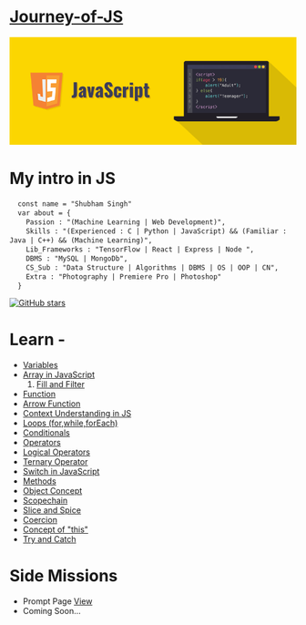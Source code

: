 # [Journey-of-JS](https://suubh.github.io/Journey-of-JS/)

![Javascript](https://github.com/suubh/Journey-of-JS/blob/master/Projects/javascript-illustration.png)


# My intro in JS
```
  const name = "Shubham Singh"
  var about = {
    Passion : "(Machine Learning | Web Development)",
    Skills : "(Experienced : C | Python | JavaScript) && (Familiar : Java | C++) && (Machine Learning)",
    Lib_Frameworks : "TensorFlow | React | Express | Node ",
    DBMS : "MySQL | MongoDb",
    CS_Sub : "Data Structure | Algorithms | DBMS | OS | OOP | CN",
    Extra : "Photography | Premiere Pro | Photoshop"
  }

```


[![GitHub stars](https://img.shields.io/github/stars/suubh/Journey-of-JS.svg?style=social&label=Star&maxAge=2592000)](https://suubh/Journey-of-JS/stargazers/)

<h1>Learn - </h1>

<ul>
  <li><a href="https://github.com/suubh/Journey-of-JS/blob/master/variables.js"> Variables </a></li>
  <li><a href="https://github.com/suubh/Journey-of-JS/blob/master/array.js"> Array in JavaScript </a>
    <ol>
      <li><a href="https://github.com/suubh/Journey-of-JS/blob/master/morearray.js"> Fill and Filter </a></li>
    </ol>
  </li>
  <li><a href="https://github.com/suubh/Journey-of-JS/blob/master/function.js"> Function </a></li>
  <li><a href="https://github.com/suubh/Journey-of-JS/blob/master/arrow.js"> Arrow Function  </a></li>
  <li><a href="https://github.com/suubh/Journey-of-JS/blob/master/context.js"> Context Understanding in JS </a></li>
  <li><a href="https://github.com/suubh/Journey-of-JS/blob/master/forLoop.js"> Loops (for,while,forEach) </a></li>
  <li><a href="https://github.com/suubh/Journey-of-JS/blob/master/conditionals.js"> Conditionals </a></li>
  <li><a href="https://github.com/suubh/Journey-of-JS/blob/master/operators.js"> Operators </a></li>
  <li><a href="https://github.com/suubh/Journey-of-JS/blob/master/logicalOperation.js"> Logical Operators </a></li>
  <li><a href="https://github.com/suubh/Journey-of-JS/blob/master/ternary.js"> Ternary Operator </a></li>
  <li><a href="https://github.com/suubh/Journey-of-JS/blob/master/switch.js"> Switch in JavaScript </a></li>
  <li><a href="https://github.com/suubh/Journey-of-JS/blob/master/methods.js"> Methods </a></li>
  <li><a href="https://github.com/suubh/Journey-of-JS/blob/master/object.js"> Object Concept </a></li>
  <li><a href="https://github.com/suubh/Journey-of-JS/blob/master/scopechain.js"> Scopechain  </a></li>
  <li><a href="https://github.com/suubh/Journey-of-JS/blob/master/sliceSpice.js"> Slice and Spice </a></li>
  <li><a href="https://github.com/suubh/Journey-of-JS/blob/master/Coercion.js"> Coercion </a></li>
  <li><a href="https://github.com/suubh/Journey-of-JS/blob/master/this.js"> Concept of "this" </a></li>
  <li><a href="https://github.com/suubh/Journey-of-JS/blob/master/tryandcatch.js"> Try and Catch </a></li>
</ul>



<h1>Side Missions</h1>
<ul>
  <li>Prompt Page <a href="https://suubh.github.io/Journey-of-JS/Projects/index.html"> View </a></li>
  <li>Coming Soon...



